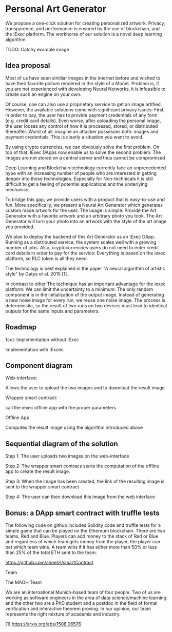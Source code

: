 # Personal Art Generator

We propose a one-click solution for creating personalized artwork.
Privacy, transparence, and performance is ensured by the use of
blockchain, and the IExec platform. The workhorse of our solution
is a novel deep learning algorithm.

TODO: Catchy example image

## Idea proposal

Most of us have seen similiar images in the internet before and wished to have their favorite picture rendered in the style of a Monet. 
Problem is, if you are not experienced with developing Neural Networks, it is infeasible to create such an engine on your own.

Of course, one can also use a proprietary service to get an image artified. 
However, the available solutions come with significant privacy issues: 
First, in order to pay, the user has to provide payment credentials of any form (e.g. credit card details).
Even worse, after uploading the personal image, the user looses any control of how it is processed, stored, or distributed thereafter.
Worst of all, imagine an attacker possesses both: images and payment credentials. 
This is clearly a situation you want to avoid.

By using crypto currencies, we can obviously solve the first problem.
On top of that, IExec DApps now enable us to solve the second problem:
The images are not stored on a central server and thus cannot be compromised

Deep Learning and Blockchain technology currently face an unprecedented hype with an increasing number 
of people who are interested in getting deeper into these technologies.
Especially for Non-technicals it is still difficult to get a feeling of potential applications and 
the underlying mechanics.

To bridge this gap, we provide users with a product that is easy-to-use and fun.
More specifically, we present a Neural Art Generator which generates custom made artwork for the user.
The usage is simple: Provide the Art Generator with a favorite artwork and an arbitrary photo you took.
The Art Generator will turn your photo into an artwork with the style of the art image you provided.

We plan to deploy the backend of this Art Generator as an IExec DApp. 
Running as a distributed service, the system scales well with a growing number of jobs.
Also, cryptocurrencies  users do not need to enter credit card details in order to pay for the service:
Everything is based on the iexec platform, so RLC token is all they need.

The technology is best explained in the paper "A neural algorithm of artistic style" 
by Gatys et al. 2015 [1].


In contrast to other 
The technique has an important advantage for the iexec platform:
We can limit the uncertainty to a minimum: The only random component is in the initialization of the output image. Instead of generating a new noise image for every run, we reuse one noise image.
The process is deterministic, so the result of two runs on two devices must lead to identical outputs for the same inputs and parameters.

## Roadmap

1cut:   Implementation without IExec

Implementation with IExcec

## Component diagram

Web-interface:

Allows the user to upload the two images and to download the result image

Wrapper smart contract:

call the iexec offline app with the proper parameters

Offline App:

Computes the result image using the algorithm introduced above

## Sequential diagram of the solution

Step 1: The user uploads two images on the web-interface

Step 2: The wrapper smart contracs starts the computation of the offline app to create the result image.

Step 3: When the image has been created, the link of the resulting image is sent to the wrapper smart contract

Step 4: The user can then download this image from the web interface


## Bonus: a DApp smart contract with truffle tests

The following code on github includes Solidity code and truffle tests for a simple game that can be played on the Ethereum blockchain. There are two teams, Red and Blue. Players can add money to the stack of Red or Blue and regardless of which team gets money from the player, the player can bet which team wins. A team wins if it has either more than 50% or less than 25% of the total ETH sent to the team.

https://github.com/ahoelzl/smartContract

Team

The MAOH Team

We are an international Munich-based team of four people. Two of us are working as software engineers in the area of data science/machine learning and the other two are a PhD student and a postdoc in the field of formal verification and interactive theorem proving. In our opinion, our team represents the right mixture of academia and industry.

[1] https://arxiv.org/abs/1508.06576


